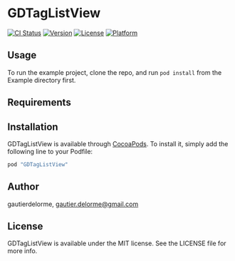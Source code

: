 # GDTagListView

[![CI Status](http://img.shields.io/travis/gautierdelorme/GDTagListView.svg?style=flat)](https://travis-ci.org/gautierdelorme/GDTagListView)
[![Version](https://img.shields.io/cocoapods/v/GDTagListView.svg?style=flat)](http://cocoapods.org/pods/GDTagListView)
[![License](https://img.shields.io/cocoapods/l/GDTagListView.svg?style=flat)](http://cocoapods.org/pods/GDTagListView)
[![Platform](https://img.shields.io/cocoapods/p/GDTagListView.svg?style=flat)](http://cocoapods.org/pods/GDTagListView)

## Usage

To run the example project, clone the repo, and run `pod install` from the Example directory first.

## Requirements

## Installation

GDTagListView is available through [CocoaPods](http://cocoapods.org). To install
it, simply add the following line to your Podfile:

```ruby
pod "GDTagListView"
```

## Author

gautierdelorme, gautier.delorme@gmail.com

## License

GDTagListView is available under the MIT license. See the LICENSE file for more info.

